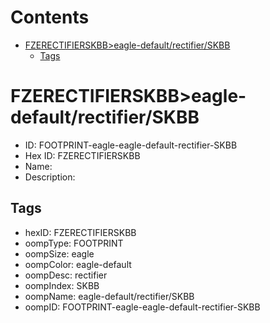 



Contents
========

* [FZERECTIFIERSKBB>eagle-default/rectifier/SKBB](#fzerectifierskbbeagle-defaultrectifierskbb)
	* [Tags](#tags)

# FZERECTIFIERSKBB>eagle-default/rectifier/SKBB

- ID: FOOTPRINT-eagle-eagle-default-rectifier-SKBB
- Hex ID: FZERECTIFIERSKBB
- Name: 
- Description: 

## Tags

- hexID: FZERECTIFIERSKBB
- oompType: FOOTPRINT
- oompSize: eagle
- oompColor: eagle-default
- oompDesc: rectifier
- oompIndex: SKBB
- oompName: eagle-default/rectifier/SKBB
- oompID: FOOTPRINT-eagle-eagle-default-rectifier-SKBB
